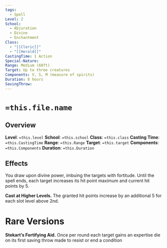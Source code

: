 ```yaml
---
tags:
  - Spell
Level: 2
School:
  - Abjuration
  - Divine
  - Enchantment
Class:
  - "[[Cleric]]"
  - "[[Herald]]"
CastingTime: 1 Action
Special-Nature: 
Range: Medium (60ft)
Target: Up to three creatures
Components: V, S, M (measure of spirits)
Duration: 8 hours
SavingThrow:
---
```

# `=this.file.name`

## Overview
**Level**: `=this.level`
**School**: `=this.school`
**Class**: `=this.class`
**Casting Time**: `=this.CastingTime`
**Range**: `=this.Range`
**Target**: `=this.target`
**Components**: `=this.Components`
**Duration**: `=this.Duration`
## Effects
You draw upon divine power, imbuing the targets with fortitude. Until the spell ends, each target increases its hit point maximum and current hit points by 5. 

**Cast at Higher Levels.** The granted hit points increase by an additional 5 for each slot level above 2nd. 
# Rare Versions
**Stekart’s Fortifying Aid.** Once per round each target gains an expertise die on its first saving throw made to resist or end a condition

